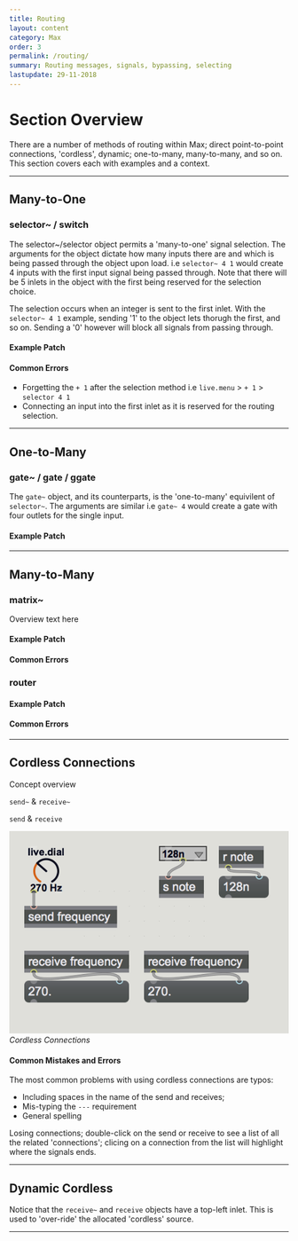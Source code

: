 ```yaml
---
title: Routing
layout: content
category: Max
order: 3
permalink: /routing/
summary: Routing messages, signals, bypassing, selecting
lastupdate: 29-11-2018
---
```


# Section Overview
There are a number of methods of routing within Max; direct point-to-point connections, 'cordless', dynamic; one-to-many, many-to-many, and so on. This section covers each with examples and a context. 

---

## Many-to-One

### selector~ / switch

The selector~/selector object permits a 'many-to-one' signal selection. The arguments for the object dictate how many inputs there are and which is being passed through the object upon load. i.e `selector~ 4 1` would create 4 inputs with the first input signal being passed through. Note that there will be 5 inlets in the object with the first being reserved for the selection choice.

The selection occurs when an integer is sent to the first inlet. With the `selector~ 4 1` example, sending '1' to the object lets thorugh the first, and so on. Sending a '0' however will block all signals from passing through. 

#### Example Patch

#### Common Errors

- Forgetting the `+ 1` after the selection method i.e `live.menu` > `+ 1` > `selector 4 1`
- Connecting an input into the first inlet as it is reserved for the routing selection.

---

## One-to-Many

### gate~ / gate / ggate

The `gate~` object, and its counterparts, is the 'one-to-many' equivilent of `selector~`. The arguments are similar i.e `gate~ 4` would create a gate with four outlets for the single input. 

#### Example Patch

---

## Many-to-Many

### matrix~ 

Overview text here

#### Example Patch

#### Common Errors

### router

#### Example Patch

#### Common Errors

---

## Cordless Connections

Concept overview

`send~` & `receive~`

`send` & `receive`

![Cordless Connections](/assets/img/d10.png)*Cordless Connections*

#### Common Mistakes and Errors
The most common problems with using cordless connections are typos:

- Including spaces in the name of the send and receives;    
- Mis-typing the `---` requirement
- General spelling

Losing connections; double-click on the send or receive to see a list of all the related 'connections'; clicing on a connection from the list will highlight where the signals ends.

---

## Dynamic Cordless
Notice that the `receive~` and `receive` objects have a top-left inlet. This is used to 'over-ride' the allocated 'cordless' source. 

---